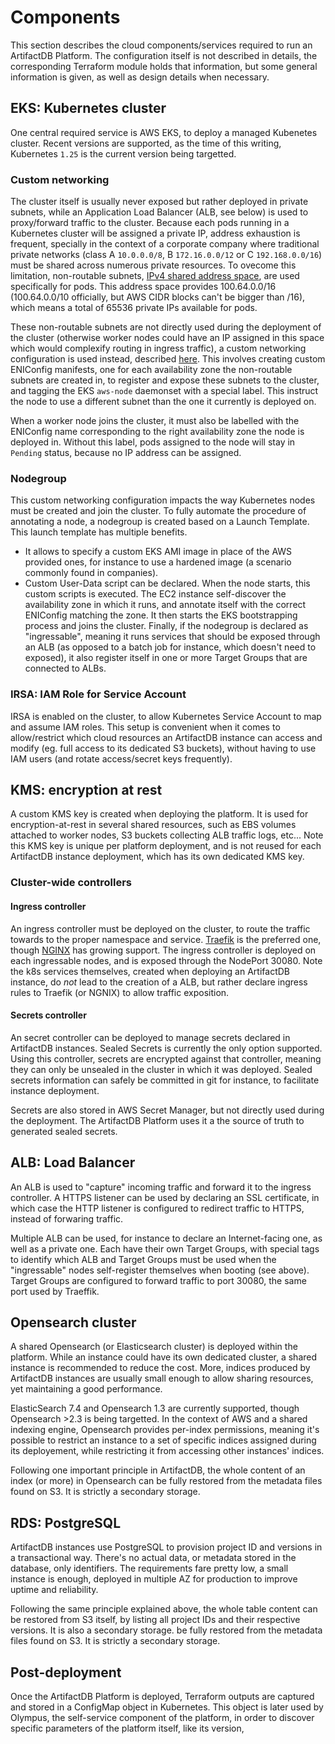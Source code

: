 # Components

This section describes the cloud components/services required to run an ArtifactDB Platform. The configuration itself is
not described in details, the corresponding Terraform module holds that information, but some general information is
given, as well as design details when necessary.

## EKS: Kubernetes cluster

One central required service is AWS EKS, to deploy a managed Kubenetes cluster. Recent versions are supported, as the
time of this writing, Kubernetes `1.25` is the current version being targetted.

### Custom networking

The cluster itself is usually never exposed but rather deployed in private subnets, while an Application Load Balancer
(ALB, see below) is used to proxy/forward traffic to the cluster. Because each pods running in a Kubernetes cluster will
be assigned a private IP, address exhaustion is frequent, specially in the context of a corporate company where
traditional private networks (class A `10.0.0.0/8`, B `172.16.0.0/12` or C `192.168.0.0/16`) must be shared across
numerous private resources. To ovecome this limitation, non-routable subnets, [IPv4 shared address
space](https://en.wikipedia.org/wiki/IPv4_shared_address_space), are used specifically for pods. This address space
provides 100.64.0.0/16 (100.64.0.0/10 officially, but AWS CIDR blocks can't be bigger than /16), which means a total of
65536 private IPs available for pods.

These non-routable subnets are not directly used during the deployment of the cluster (otherwise worker nodes could have
an IP assigned in this space which would complexify routing in ingress traffic), a custom networking configuration is
used instead, described [here](https://aws.github.io/aws-eks-best-practices/networking/custom-networking/). This
involves creating custom ENIConfig manifests, one for each availability zone the non-routable subnets are created in, to
register and expose these subnets to the cluster, and tagging the EKS `aws-node` daemonset with a special label. This
instruct the node to use a different subnet than the one it currently is deployed on.

When a worker node joins the cluster, it must also be labelled with the ENIConfig name corresponding to the right
availability zone the node is deployed in. Without this label, pods assigned to the node will stay in `Pending` status,
because no IP address can be assigned.

### Nodegroup

This custom networking configuration impacts the way Kubernetes nodes must be created and join the cluster. To fully
automate the procedure of annotating a node, a nodegroup is created based on a Launch Template. This launch template has
multiple benefits.

- It allows to specify a custom EKS AMI image in place of the AWS provided ones, for instance to use a hardened image (a
  scenario commonly found in companies).
- Custom User-Data script can be declared. When the node starts, this custom scripts is executed. The EC2 instance
  self-discover the availability zone in which it runs, and annotate itself with the correct ENIConfig matching the
  zone. It then starts the EKS bootstrapping process and joins the cluster. Finally, if the nodegroup is declared as
  "ingressable", meaning it runs services that should be exposed through an ALB (as opposed to a batch job for instance,
  which doesn't need to exposed), it also register itself in one or more Target Groups that are connected to ALBs.

### IRSA: IAM Role for Service Account

IRSA is enabled on the cluster, to allow Kubernetes Service Account to map and assume IAM roles. This setup is
convenient when it comes to allow/restrict which cloud resources an ArtifactDB instance can access and modify (eg. full
access to its dedicated S3 buckets), without having to use IAM users (and rotate access/secret keys frequently).

## KMS: encryption at rest

A custom KMS key is created when deploying the platform. It is used for encryption-at-rest in several shared resources,
such as EBS volumes attached to worker nodes, S3 buckets collecting ALB traffic logs, etc... Note this KMS key is unique
per platform deployment, and is not reused for each ArtifactDB instance deployment, which has its own dedicated KMS key.

### Cluster-wide controllers

#### Ingress controller

An ingress controller must be deployed on the cluster, to route the traffic towards to the proper namespace and service.
[Traefik](https://traefik.io/) is the preferred one, though [NGINX](https://github.com/kubernetes/ingress-nginx) has
growing support. The ingress controller is deployed on each ingressable nodes, and is exposed through the NodePort 30080.
Note the k8s services themselves, created when deploying an ArtifactDB instance, do *not* lead to the creation of a ALB,
but rather declare ingress rules to Traefik (or NGNIX) to allow traffic exposition.

#### Secrets controller

An secret controller can be deployed to manage secrets declared in ArtifactDB instances. Sealed Secrets is currently the
only option supported. Using this controller, secrets are encrypted against that controller, meaning they can only be
unsealed in the cluster in which it was deployed. Sealed secrets information can safely be committed in git for
instance, to facilitate instance deployment.

Secrets are also stored in AWS Secret Manager, but not directly used during the deployment. The ArtifactDB Platform
uses it a the source of truth to generated sealed secrets.

## ALB: Load Balancer

An ALB is used to "capture" incoming traffic and forward it to the ingress controller. A HTTPS listener can be used by
declaring an SSL certificate, in which case the HTTP listener is configured to redirect traffic to HTTPS, instead of
forwaring traffic.

Multiple ALB can be used, for instance to declare an Internet-facing one, as well as a private one. Each have their own
Target Groups, with special tags to identify which ALB and Target Groups must be used when the "ingressable" nodes
self-register themselves when booting (see above). Target Groups are configured to forward traffic to port 30080, the
same port used by Traeffik.

## Opensearch cluster

A shared Opensearch (or Elasticsearch cluster) is deployed within the platform. While an instance could have its own
dedicated cluster, a shared instance is recommended to reduce the cost. More, indices produced by ArtifactDB instances
are usually small enough to allow sharing resources, yet maintaining a good performance.

ElasticSearch 7.4 and Opensearch 1.3 are currently supported, though Opensearch >2.3 is being targetted. In the context
of AWS and a shared indexing engine, Opensearch provides per-index permissions, meaning it's possible to restrict an
instance to a set of specific indices assigned during its deployement, while restricting it from accessing other
instances' indices.

Following one important principle in ArtifactDB, the whole content of an index (or more) in Opensearch can be fully
restored from the metadata files found on S3. It is strictly a secondary storage.

## RDS: PostgreSQL

ArtifactDB instances use PostgreSQL to provision project ID and versions in a transactional way. There's no actual data,
or metadata stored in the database, only identifiers. The requirements fare pretty low, a small instance is enough,
deployed in multiple AZ for production to improve uptime and reliability.

Following the same principle explained above, the whole table content can be restored from S3 itself, by listing all
project IDs and their respective versions. It is also a secondary storage.  be fully restored from the metadata files
found on S3. It is strictly a secondary storage.

## Post-deployment

Once the ArtifactDB Platform is deployed, Terraform outputs are captured and stored in a ConfigMap object in Kubernetes.
This object is later used by Olympus, the self-service component of the platform, in order to discover specific
parameters of the platform itself, like its version, 


